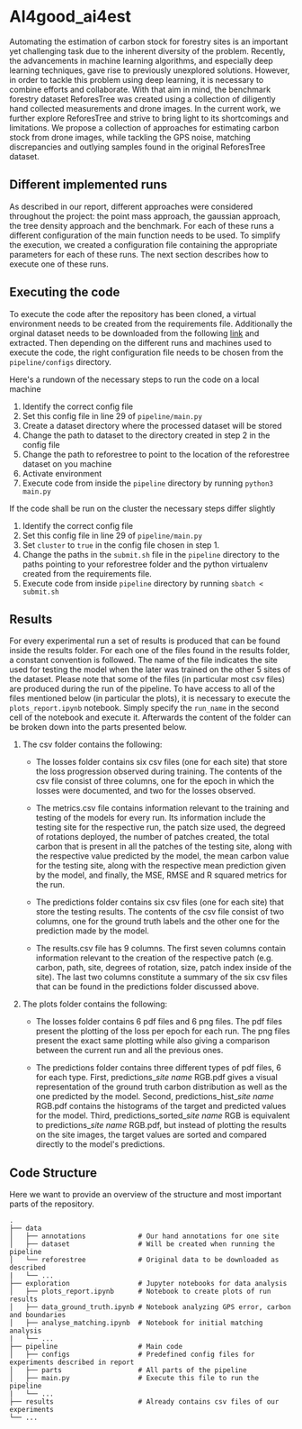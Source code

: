# AI4good_ai4est

Automating the estimation of carbon stock for forestry sites is an important yet challenging task due to the inherent diversity of the problem. Recently, the advancements in machine learning algorithms, and especially deep learning techniques, gave rise to previously unexplored solutions. However, in order to tackle this problem using deep learning, it is necessary to combine efforts and collaborate. With that aim in mind, the benchmark forestry dataset ReforesTree was created using a collection of diligently hand collected measurements and drone images. In the current work, we further explore ReforesTree and strive to bring light to its shortcomings and limitations. We propose a collection of approaches for estimating carbon stock from drone images, while tackling the GPS noise, matching discrepancies and outlying samples found in the original ReforesTree dataset.

## Different implemented runs

As described in our report, different approaches were considered throughout the project: the point mass approach, the gaussian approach, the tree
density approach and the benchmark. For each of these runs a different configuration of the main function needs to be used. To simplify the execution,
we created a configuration file containing the appropriate parameters for each of these runs. The next section describes how to execute one
of these runs.


## Executing the code

To execute the code after the repository has been cloned, a virtual environment needs to be created from the requirements file. Additionally
the orginal dataset needs to be downloaded from the following [link](https://zenodo.org/record/6813783) and extracted. Then depending on 
the different runs and machines used to execute the code, the right configuration file needs to be chosen from the `pipeline/configs` directory.

Here's a rundown of the necessary steps to run the code on a local machine

  1. Identify the correct config file
  2. Set this config file in line 29 of `pipeline/main.py`
  2. Create a dataset directory where the processed dataset will be stored
  3. Change the path to dataset to the directory created in step 2 in the config file
  4. Change the path to reforestree to point to the location of the reforestree dataset on you machine
  5. Activate environment
  6. Execute code from inside the `pipeline` directory by running `python3 main.py`
  
If the code shall be run on the cluster the necessary steps differ slightly

  1. Identify the correct config file
  2. Set this config file in line 29 of `pipeline/main.py`
  2. Set `cluster` to `true` in the config file chosen in step 1.
  3. Change the paths in the `submit.sh` file in the `pipeline` directory to the
      paths pointing to your reforestree folder and the python virtualenv created from 
      the requirements file.
  4. Execute code from inside `pipeline` directory by running `sbatch < submit.sh`
  
## Results

For every experimental run a set of results is produced that can be found inside the results folder. For each one of the files found in the results folder, a constant convention is followed. The name of the file indicates the site used for testing the model when the later was trained on the other 5 sites of the dataset. Please note that some of the files (in particular most csv files) are produced during the run of the pipeline. To have access to all of the files mentioned below (in particular the plots), it is necessary to execute the `plots_report.ipynb` notebook. Simply specify the `run_name` in the second cell of the notebook and execute it. Afterwards the content of the folder can be broken down into the parts presented below.

  1. The csv folder contains the following:
      
      - The losses folder contains six csv files (one for each site) that store the loss progression observed during training. The contents of the csv file consist of three columns, one for the epoch in which the losses were documented, and two for the losses observed. 
    
      - The metrics.csv file contains information relevant to the training and testing of the models for every run. Its information include the testing site for the respective run, the patch size used, the degreed of rotations deployed, the number of patches created, the total carbon that is present in all the patches of the testing site, along with the respective value predicted by the model, the mean carbon value for the testing site, along with the respective mean prediction given by the model, and finally, the MSE, RMSE and R squared metrics for the run.
    
      - The predictions folder contains six csv files (one for each site) that store the testing results. The contents of the csv file consist of two columns, one for the ground truth labels and the other one for the prediction made by the model.
    
      - The results.csv file has 9 columns. The first seven columns contain information relevant to the creation of the respective patch (e.g. carbon, path, site, degrees of rotation, size, patch index inside of the site). The last two columns constitute a summary of the six csv files that can be found in the predictions folder discussed above.
    
  2. The plots folder contains the following:
    
      - The losses folder contains 6 pdf files and 6 png files. The pdf files present the plotting of the loss per epoch for each run. The png files present the exact same plotting while also giving a comparison between the current run and all the previous ones.
    
      - The predictions folder contains three different types of pdf files, 6 for each type. First, predictions_*site name* RGB.pdf gives a visual representation of the ground truth carbon distribution as well as the one predicted by the model. Second, predictions_hist_*site name* RGB.pdf contains the histograms of the target and predicted values for the model. Third, predictions_sorted_*site name* RGB is equivalent to predictions_*site name* RGB.pdf, but instead of plotting the results on the site images, the target values are sorted and compared directly to the model's predictions.

## Code Structure
Here we want to provide an overview of the structure and most important parts of the repository.

```
.
├── data                        
│   ├── annotations             # Our hand annotations for one site 
│   ├── dataset                 # Will be created when running the pipeline 
│   └── reforestree             # Original data to be downloaded as described    
|   └── ...             
├── exploration                 # Jupyter notebooks for data analysis
│   ├── plots_report.ipynb      # Notebook to create plots of run results
│   ├── data_ground_truth.ipynb # Notebook analyzing GPS error, carbon and boundaries
│   ├── analyse_matching.ipynb  # Notebook for initial matching analysis
|   └── ...
├── pipeline                    # Main code
│   ├── configs                 # Predefined config files for experiments described in report
│   ├── parts                   # All parts of the pipeline
│   ├── main.py                 # Execute this file to run the pipeline
|   └── ...
├── results                     # Already contains csv files of our experiments
└── ...
```